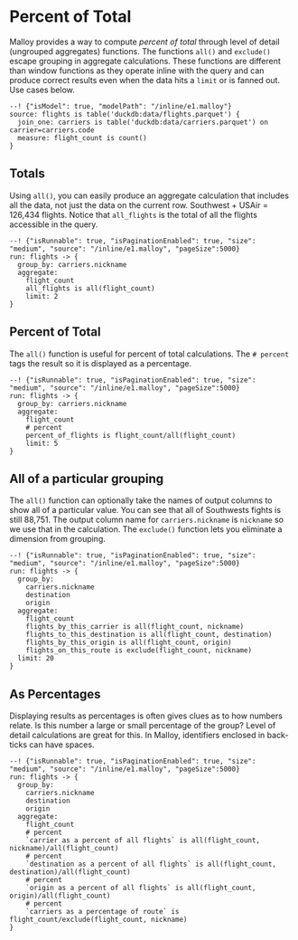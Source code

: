 # Percent of Total
Malloy provides a way to compute _percent of total_ through level of detail (ungrouped aggregates) functions.  The functions `all()` and `exclude()` escape grouping in aggregate calculations.  These functions are different than window functions as they operate inline with the query and can produce correct results even when the data hits a `limit` or is fanned out.  Use cases below.

```malloy
--! {"isModel": true, "modelPath": "/inline/e1.malloy"}
source: flights is table('duckdb:data/flights.parquet') {
  join_one: carriers is table('duckdb:data/carriers.parquet') on carrier=carriers.code
  measure: flight_count is count()
}
```
## Totals
Using `all()`, you can easily produce an aggregate calculation that includes all the data, not just the data on the current row.  Southwest + USAir = 126,434 flights.  Notice that `all_flights` is the total of all the flights accessible in the query.

```malloy
--! {"isRunnable": true, "isPaginationEnabled": true, "size": "medium", "source": "/inline/e1.malloy", "pageSize":5000}
run: flights -> {
  group_by: carriers.nickname
  aggregate: 
    flight_count
    all_flights is all(flight_count)
    limit: 2
}
```

## Percent of Total
The `all()` function is useful for percent of total calculations.  The `# percent` tags the result so it is displayed as a percentage.

```malloy
--! {"isRunnable": true, "isPaginationEnabled": true, "size": "medium", "source": "/inline/e1.malloy", "pageSize":5000}
run: flights -> {
  group_by: carriers.nickname
  aggregate: 
    flight_count
    # percent
    percent_of_flights is flight_count/all(flight_count)
    limit: 5
}
```

## All of a particular grouping
The `all()` function can optionally take the names of output columns to show all of a particular value.  You can see that all of Southwests fights is still 88,751.  The output column name for `carriers.nickname` is `nickname` so we use that in the calculation.  The `exclude()` function lets you eliminate a dimension from grouping.

```malloy
--! {"isRunnable": true, "isPaginationEnabled": true, "size": "medium", "source": "/inline/e1.malloy", "pageSize":5000}
run: flights -> {
  group_by:
    carriers.nickname
    destination
    origin
  aggregate: 
    flight_count
    flights_by_this_carrier is all(flight_count, nickname)
    flights_to_this_destination is all(flight_count, destination)
    flights_by_this_origin is all(flight_count, origin)
    flights_on_this_route is exclude(flight_count, nickname)
  limit: 20
}
```
## As Percentages
Displaying results as percentages is often gives clues as to how numbers relate.  Is this number a large or small percentage of the group?  Level of detail calculations are great for this.  In Malloy, identifiers enclosed in back-ticks can have spaces.

```malloy
--! {"isRunnable": true, "isPaginationEnabled": true, "size": "medium", "source": "/inline/e1.malloy", "pageSize":5000}
run: flights -> {
  group_by:
    carriers.nickname
    destination
    origin
  aggregate: 
    flight_count
    # percent
    `carrier as a percent of all flights` is all(flight_count, nickname)/all(flight_count)
    # percent
    `destination as a percent of all flights` is all(flight_count, destination)/all(flight_count)
    # percent
    `origin as a percent of all flights` is all(flight_count, origin)/all(flight_count)
    # percent
    `carriers as a percentage of route` is flight_count/exclude(flight_count, nickname)
}
```